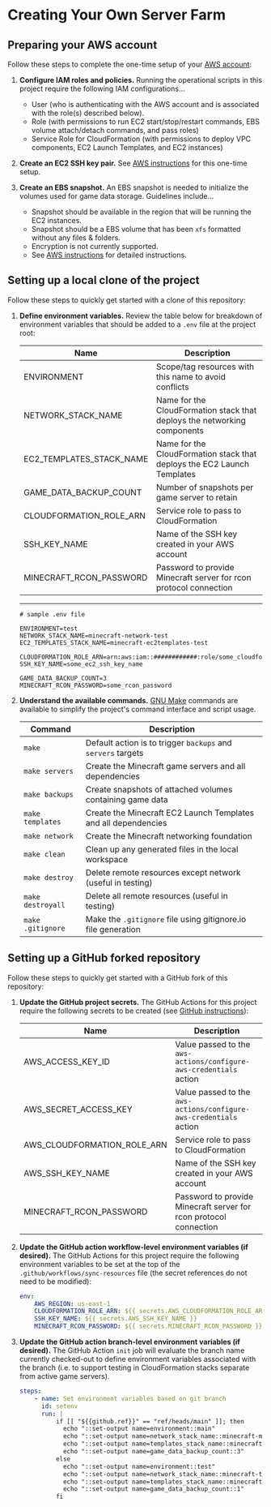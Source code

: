 # Creating Your Own Server Farm

## Preparing your AWS account

Follow these steps to complete the one-time setup of your [AWS account](https://aws.amazon.com/premiumsupport/knowledge-center/create-and-activate-aws-account/):

1. **Configure IAM roles and policies.** Running the operational scripts in this project require the following IAM configurations...

    - User (who is authenticating with the AWS account and is associated with the role(s) described below).
    - Role (with permissions to run EC2 start/stop/restart commands, EBS volume attach/detach commands, and pass roles)
    - Service Role for CloudFormation (with permissions to deploy VPC components, EC2 Launch Templates, and EC2 instances)

1. **Create an EC2 SSH key pair.** See [AWS instructions](https://docs.aws.amazon.com/AWSEC2/latest/UserGuide/ec2-key-pairs.html#prepare-key-pair) for this one-time setup.

1. **Create an EBS snapshot.** An EBS snapshot is needed to initialize the volumes used for game data storage. Guidelines include...

    - Snapshot should be available in the region that will be running the EC2 instances.
    - Snapshot should be a EBS volume that has been `xfs` formatted without any files & folders.
    - Encryption is not currently supported.
    - See [AWS instructions](https://docs.aws.amazon.com/AWSEC2/latest/UserGuide/ebs-creating-snapshot.html#ebs-create-snapshot) for detailed instructions.

## Setting up a local clone of the project

Follow these steps to quickly get started with a clone of this repository:

1. **Define environment variables.** Review the table below for breakdown of environment variables that should be added to a `.env` file at the project root:

    | Name                     | Description                                                              |
    | ------------------------ | ------------------------------------------------------------------------ |
    | ENVIRONMENT              | Scope/tag resources with this name to avoid conflicts                    |
    | NETWORK_STACK_NAME       | Name for the CloudFormation stack that deploys the networking components |
    | EC2_TEMPLATES_STACK_NAME | Name for the CloudFormation stack that deploys the EC2 Launch Templates  |
    | GAME_DATA_BACKUP_COUNT   | Number of snapshots per game server to retain                            |
    | CLOUDFORMATION_ROLE_ARN  | Service role to pass to CloudFormation                                   |
    | SSH_KEY_NAME             | Name of the SSH key created in your AWS account                          |
    | MINECRAFT_RCON_PASSWORD  | Password to provide Minecraft server for rcon protocol connection        |

    ***

    ```properties
    # sample .env file

    ENVIRONMENT=test
    NETWORK_STACK_NAME=minecraft-network-test
    EC2_TEMPLATES_STACK_NAME=minecraft-ec2templates-test

    CLOUDFORMATION_ROLE_ARN=arn:aws:iam::############:role/some_cloudformation_service_role
    SSH_KEY_NAME=some_ec2_ssh_key_name

    GAME_DATA_BACKUP_COUNT=3
    MINECRAFT_RCON_PASSWORD=some_rcon_password
    ```

1. **Understand the available commands.** [GNU Make](https://www.gnu.org/software/make/manual/make.html) commands are available to simplify the project's command interface and script usage.

    | Command           | Description                                                    |
    | ----------------- | -------------------------------------------------------------- |
    | `make`            | Default action is to trigger `backups` and `servers` targets   |
    | `make servers`    | Create the Minecraft game servers and all dependencies         |
    | `make backups`    | Create snapshots of attached volumes containing game data      |
    | `make templates`  | Create the Minecraft EC2 Launch Templates and all dependencies |
    | `make network`    | Create the Minecraft networking foundation                     |
    | `make clean`      | Clean up any generated files in the local workspace            |
    | `make destroy`    | Delete remote resources except network (useful in testing)     |
    | `make destroyall` | Delete all remote resources (useful in testing)                |
    | `make .gitignore` | Make the `.gitignore` file using gitignore.io file generation  |

## Setting up a GitHub forked repository

Follow these steps to quickly get started with a GitHub fork of this repository:

1. **Update the GitHub project secrets.** The GitHub Actions for this project require the following secrets to be created (see [GitHub instructions](https://docs.github.com/en/free-pro-team@latest/actions/reference/encrypted-secrets#creating-encrypted-secrets-for-a-repository)):

    | Name                        | Description                                                        |
    | --------------------------- | ------------------------------------------------------------------ |
    | AWS_ACCESS_KEY_ID           | Value passed to the `aws-actions/configure-aws-credentials` action |
    | AWS_SECRET_ACCESS_KEY       | Value passed to the `aws-actions/configure-aws-credentials` action |
    | AWS_CLOUDFORMATION_ROLE_ARN | Service role to pass to CloudFormation                             |
    | AWS_SSH_KEY_NAME            | Name of the SSH key created in your AWS account                    |
    | MINECRAFT_RCON_PASSWORD     | Password to provide Minecraft server for rcon protocol connection  |

1. **Update the GitHub action workflow-level environment variables (if desired).** The GitHub Actions for this project require the following environment variables to be set at the top of the `.github/workflows/sync-resources` file (the secret references do not need to be modified):

    ```yaml
    env:
        AWS_REGION: us-east-1
        CLOUDFORMATION_ROLE_ARN: ${{ secrets.AWS_CLOUDFORMATION_ROLE_ARN }}
        SSH_KEY_NAME: ${{ secrets.AWS_SSH_KEY_NAME }}
        MINECRAFT_RCON_PASSWORD: ${{ secrets.MINECRAFT_RCON_PASSWORD }}
    ```

1. **Update the GitHub action branch-level environment variables (if desired).** The GitHub Action `init` job will evaluate the branch name currently checked-out to define environment variables associated with the branch (i.e. to support testing in CloudFormation stacks separate from active game servers).

    ```yaml
    steps:
        - name: Set environment variables based on git branch
          id: setenv
          run: |
              if [[ "${{github.ref}}" == "ref/heads/main" ]]; then
                echo "::set-output name=environment::main"
                echo "::set-output name=network_stack_name::minecraft-main-network"
                echo "::set-output name=templates_stack_name::minecraft-main-ec2templates"
                echo "::set-output name=game_data_backup_count::3"
              else
                echo "::set-output name=environment::test"
                echo "::set-output name=network_stack_name::minecraft-test-network"
                echo "::set-output name=templates_stack_name::minecraft-test-ec2templates"
                echo "::set-output name=game_data_backup_count::1"
              fi
    ```
